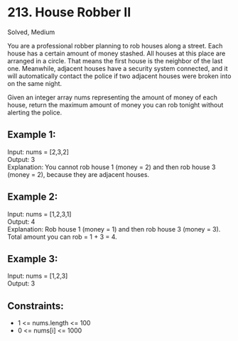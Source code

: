# 213. House Robber II
Solved, Medium

You are a professional robber planning to rob houses along a street. Each house has a certain amount of money stashed. All houses at this place are arranged in a circle. 
That means the first house is the neighbor of the last one. Meanwhile, adjacent houses have a security system connected, and it will automatically contact the police if two adjacent houses were broken into on the same night.  

Given an integer array nums representing the amount of money of each house, return the maximum amount of money you can rob tonight without alerting the police.  

 

Example 1:
--- 
Input: nums = [2,3,2]  
Output: 3  
Explanation: You cannot rob house 1 (money = 2) and then rob house 3 (money = 2), because they are adjacent houses.  

Example 2:
---
Input: nums = [1,2,3,1]  
Output: 4  
Explanation: Rob house 1 (money = 1) and then rob house 3 (money = 3).  
Total amount you can rob = 1 + 3 = 4.  

Example 3:
---
Input: nums = [1,2,3]  
Output: 3  
 

Constraints:
---
- 1 <= nums.length <= 100
- 0 <= nums[i] <= 1000
